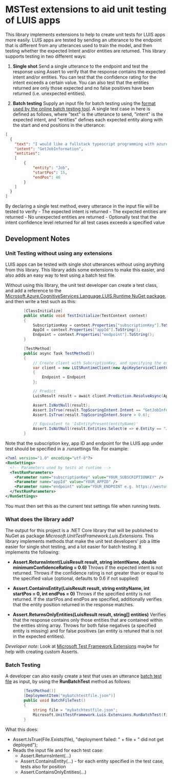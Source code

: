 
# MSTest extensions to aid unit testing of LUIS apps

This library implements extensions to help to create unit tests for LUIS apps more easily. LUIS apps are tested by sending an utterance to the endpoint that is different from any utterances used to train the model, and then testing whether the expected Intent and/or entities are returned. This library supports testing in two different ways:

  1. **Single shot** Send a single utterance to the endpoint and test the response using Assert to verify that the response contains the expected intent and/or entities. You can test that the confidence rating for the intent exceeds a certain value. You can also test that the entities returned are only those expected and no false positives have been returned (i.e. unexpected entities).

  2. **Batch testing** Supply an input file for batch testing using the [format used by the online batch testing tool](https://docs.microsoft.com/en-us/azure/cognitive-services/luis/luis-concept-batch-test#batch-file-format). A single test case in here is defined as follows, where "text" is the utterance to send, "intent" is the expected intent, and "entities" defines each expected entity along with the start and end positions in the utterance:

  ```json
  [
    {
      "text": "I would like a fullstack typescript programming with azure job",
      "intent": "GetJobInformation",
      "entities": 
      [
          {
              "entity": "Job",
              "startPos": 15,
              "endPos": 46
          }
      ]
    }
  ]
  ```

  By declaring a single test method, every utterance in the input file will be tested to verify
    - The expected intent is returned
    - The expected entities are returned
    - No unexpected entities are returned
    - Optionally test that the intent confidence level returned for all test cases exceeds a specified value

## Development Notes

### Unit Testing without using any extensions

LUIS apps can be tested with single shot utterances without using anything from this library. This library adds some extensions to make this easier, and also adds an easy way to test using a batch test file.

Without using this library, the unit test developer can create a test class, and add a reference to the [Microsoft.Azure.CognitiveServices.Language.LUIS.Runtime NuGet package](https://www.nuget.org/packages/Microsoft.Azure.CognitiveServices.Language.LUIS.Runtime), and then write a test such as this:

```csharp
        [ClassInitialize]
        public static void TestInitialize(TestContext context)
        {
            SubscriptionKey = context.Properties["subscriptionKey"].ToString();
            AppId = context.Properties["appId"].ToString();
            Endpoint = context.Properties["endpoint"].ToString();
        }

        [TestMethod]
        public async Task TestMethod1()
        {
            // Create client with SubcriptionKey, and specifying the endpoint
            var client = new LUISRuntimeClient(new ApiKeyServiceClientCredentials(SubscriptionKey))
            {
                Endpoint = Endpoint
            };

            // Predict
            LuisResult result = await client.Prediction.ResolveAsync(AppId, "I would like a fullstack typescript programming with azure job", verbose: true);

            Assert.IsNotNull(result);
            Assert.IsTrue(result.TopScoringIntent.Intent == "GetJobInformation");
            Assert.IsTrue(result.TopScoringIntent.Score > 0.6);

            // Equivalent to 'IsEntityPresent(entityName)'
            Assert.IsNotNull(result.Entities.Select(e => e.Entity == "Job").FirstOrDefault());
        }
```

Note that the subscription key, app ID and endpoint for the LUIS app under test should be specified in a .runsettings file. For example:
```xml
<?xml version="1.0" encoding="utf-8"?>
<RunSettings>
  <!-- Parameters used by tests at runtime -->
  <TestRunParameters>
    <Parameter name="subscriptionKey" value="YOUR_SUBSCRIPTIONKEY" />
    <Parameter name="appId" value="YOUR_APPID" />
    <Parameter name="endpoint" value="YOUR_ENDPOINT e.g. https://westus.api.cognitive.microsoft.com" />
  </TestRunParameters>
</RunSettings>
```
You must then set this as the current test settings file when running tests.

### What does the library add?
The output for this project is a .NET Core library that will be published to NuGet as package *Microsoft.UnitTestFramework.Luis.Extensions*. This library implements methods that make the unit test developers' job a little easier for single shot testing, and a lot easier for batch testing. It implements the following:

  - **Assert.ReturnsIntent(LuisResult result, string intentName, double minimumConfidenceRating = 0.6)**
    Throws if the expected intent is not returned. Throws if the confidence rating is not greater than or equal to the specified value (optional, defaults to 0.6 if not supplied)

  - **Assert.ContainsEntity(LuisResult result, string entityName, int startPos = 0, int endPos = 0)**
    Throws if the specified entity is not returned. If the startPos and endPos are specified, additionally verifies that the entity position returned in the response matches.

  - **Assert.ReturnsOnlyEntities(LuisResult result, string[] entities)**
    Verifies that the response contains only those entities that are contained within the entties string array. Throws for both false negatives (a specified entity is missing) and for false positives (an entity is retuned that is not in the expected entities). 

*Developer note:* Look at [Microsoft Test Framework Extensions](https://github.com/Microsoft/mstest-extensions) maybe for help with creating custom Asserts.

### Batch Testing

A developer can also easily create a test that uses an utterance [batch test file](https://docs.microsoft.com/en-us/azure/cognitive-services/luis/luis-concept-batch-test#batch-file-format) as input, by using the **RunBatchTest** method as follows:

```csharp
        [TestMethod()]
        [DeploymentItem("mybatchtestfile.json")]
        public void BatchFileTest()
        {
            string file = "mybatchtestfile.json";
            Microsoft.UnitTestFramework.Luis.Extensions.RunBatchTest(file, subscription, appId, endpoint);
        }
```

What this does:
  - Assert.IsTrue(File.Exists(file), "deployment failed: " + file + " did not get deployed");
  - Reads the input file and for each test case:
    - Assert.ReturnsIntent(...)
    - Assert.ContainsEntity(...) - for each entity specified in the test case, tests also for position
    - Assert.ContainsOnlyEntities(...)
